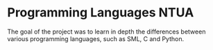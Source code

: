 # Programming Languages NTUA

The goal of the project was to learn in depth the differences between various programming languages, such as SML, C and Python.
